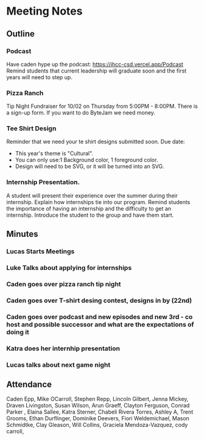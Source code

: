 # Meeting Notes

## Outline


### Podcast

Have caden hype up the podcast: https://ihcc-csd.vercel.app/Podcast
Remind students that current leadership will graduate soon and the first years will need to step up.

### Pizza Ranch

Tip Night Fundraiser for 10/02 on Thursday from 5:00PM - 8:00PM.
There is a sign-up form.
If you want to do ByteJam we need money.

### Tee Shirt Design

Reminder that we need your te shirt designs submitted soon. Due date: 
* This year's theme is "Cultural".
* You can only use:1 Background color, 1 foreground color.
* Design will need to be SVG, or it will be turned into an SVG.

### Internship Presentation. 

A student will present their experience over the summer during their internship.
Explain how internships tie into our program.
Remind students the importance of having an internship and the difficulty to get an internship. 
Introduce the student to the group and have them start.


## Minutes

### Lucas Starts Meetings

### Luke Talks about applying for internships

### Caden goes over pizza ranch tip night

### Caden goes over T-shirt desing contest, designs in by (22nd)

### Caden goes over podcast and new episodes and new 3rd - co host and possible successor and what are the expectations of doing it

### Katra does her internhip presentation

### Lucas talks about next game night

## Attendance

Caden	Epp,
Mike	OCarroll,
Stephen	Repp,
Lincoln	Gilbert,
Jenna 	Mickey,
Draven	Livingston,
Susan	Wilson,
Arun	Graeff,
Clayton	Ferguson,
Conrad 	Parker ,
Elaina	Sallee,
Katra	Sterner,
Chabeli 	Rivera Torres,
Ashley	A,
Trent	Grooms,
Ethan	Durflinger,
Dominike	Deevers,
Fiori	Weldemichael,
Mason	Schmidtke,
Clay	Gleason,
Will	Collins,
Graciela	Mendoza-Vazquez,
cody	carroll,

